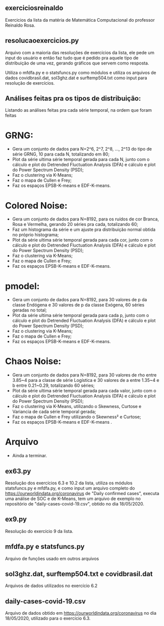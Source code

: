 ## exerciciosreinaldo
Exercicios da lista da matéria de Matemática Computacional do professor Reinaldo Rosa.

## resolucaoexercicios.py

Arquivo com a maioria das resoluções de exercícios da lista, ele pede um input do usuário e então faz tudo que é pedido pra aquele tipo de distribuição de uma vez, gerando gráficos que servem como resposta.

Utiliza o mfdfa.py e o statsfuncs.py como módulos e utiliza os arquivos de dados covidbrasil.dat, sol3ghz.dat e surftemp504.txt como input para resolução de exercícios.

## Análises feitas pra os tipos de distribuição:

Listando as análises feitas pra cada série temporal, na ordem que foram feitas

# GRNG:

- Gera um conjunto de dados para N=2^6, 2^7, 2^8, ..., 2^13 do tipo de série GRNG, 10 para cada N, totalizando em 80;
- Plot da série ultima série temporal gerada para cada N, junto com o cálculo e plot do Detrended Fluctuation Analysis (DFA) e cálculo e plot do Power Spectrum Density (PSD);
- Faz o clustering via K-Means;
- Faz o mapa de Cullen e Frey;
- Faz os espaços EPSB-K-means e EDF-K-means.

# Colored Noise:

- Gera um conjunto de dados para N=8192, para os ruídos de cor Branca, Rosa e Vermelha, gerando 20 séries pra cada, totalizando 60;
- Faz um histograma da série e um ajuste pra distribuição normal obtida no próprio histograma;
- Plot da série ultima série temporal gerada para cada cor, junto com o cálculo e plot do Detrended Fluctuation Analysis (DFA) e cálculo e plot do Power Spectrum Density (PSD);
- Faz o clustering via K-Means;
- Faz o mapa de Cullen e Frey;
- Faz os espaços EPSB-K-means e EDF-K-means.

# pmodel:
- Gera um conjunto de dados para N=8192, para 30 valores de p da classe Endógena e 30 valores de p da classe Exógena, 60 séries geradas no total;
- Plot da série ultima série temporal gerada para cada p, junto com o cálculo e plot do Detrended Fluctuation Analysis (DFA) e cálculo e plot do Power Spectrum Density (PSD);
- Faz o clustering via K-Means;
- Faz o mapa de Cullen e Frey;
- Faz os espaços EPSB-K-means e EDF-K-means.

# Chaos Noise:
- Gera um conjunto de dados para N=8192, para 30 valores de rho entre 3.85~4 para a classe de série Logística e 30 valores de a entre 1.35~4 e b entre 0.21~0.29, totalizando 60 séries;
- Plot da série ultima série temporal gerada para cada valor, junto com o cálculo e plot do Detrended Fluctuation Analysis (DFA) e cálculo e plot do Power Spectrum Density (PSD);
- Faz o clustering via K-Means, utilizando o Skewness, Curtose e Variancia de cada série temporal gerada;
- Faz o mapa de Cullen e Frey utilizando o Skewness² e Curtose;
- Faz os espaços EPSB-K-means e EDF-K-means .

# Arquivo
- Ainda a terminar.

## ex63.py

Resolução dos exercícios 6.3 e 10.2 da lista, utiliza os módulos statsfuncs.py e mfdfa.py, e como input um arquivo completo do https://ourworldindata.org/coronavirus de "Daily confirmed cases", executa uma análise de SOC e de K-Means, tem um arquivo de exemplo no repositório de "daily-cases-covid-19.csv", obtido no dia 18/05/2020.

## ex9.py

Resolução do exercício 9 da lista.

## mfdfa.py e statsfuncs.py

Arquivo de funções usado em outros arquivos

## sol3ghz.dat, surftemp504.txt e covidbrasil.dat

Arquivos de dados utilizados no exercício 6.2


## daily-cases-covid-19.csv

Arquivo de dados obtido em https://ourworldindata.org/coronavirus no dia 18/05/2020, utilizado para o exercício 6.3.
